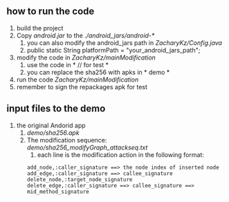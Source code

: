 ## how to run the code
1. build the project
2. Copy *android.jar* to the *./android_jars/android-\**
   1. you can also modify the android_jars path in *ZacharyKz/Config.java*
   2. public static String platformPath = "your_android_jars_path"; 
3. modify the code in *ZacharyKz/mainModification*
   1. use the code in * // for test *
   2. you can replace the sha256 with apks in * demo *
4. run the code *ZacharyKz/mainModification* 
5. remember to sign the repackages apk for test

## input files to the demo
1. the original Andorid app
   1. *demo/sha256.apk*
   2. The modification sequence: *demo/sha256_modifyGraph_attackseq.txt*
      1. each line is the modification action in the following format:
      ```
      add_node,:caller_signature ==> the node index of inserted node
      add_edge,:caller_signature ==> callee_signature
      delete_node,:target_node_signature
      delete_edge,:caller_signature ==> callee_signature ==> mid_method_signature
      ```